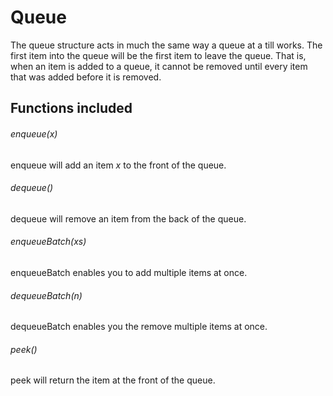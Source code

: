 # Queue

The queue structure acts in much the same way a queue at a till works. The first
item into the queue will be the first item to leave the queue. That is, when an
item is added to a queue, it cannot be removed until every item that was added
before it is removed.

## Functions included

###### enqueue(x)
enqueue will add an item _x_ to the front of the queue.

###### dequeue()
dequeue will remove an item from the back of the queue.

###### enqueueBatch(xs)
enqueueBatch enables you to add multiple items at once.

###### dequeueBatch(n)
dequeueBatch enables you the remove multiple items at once.

###### peek()
peek will return the item at the front of the queue.
